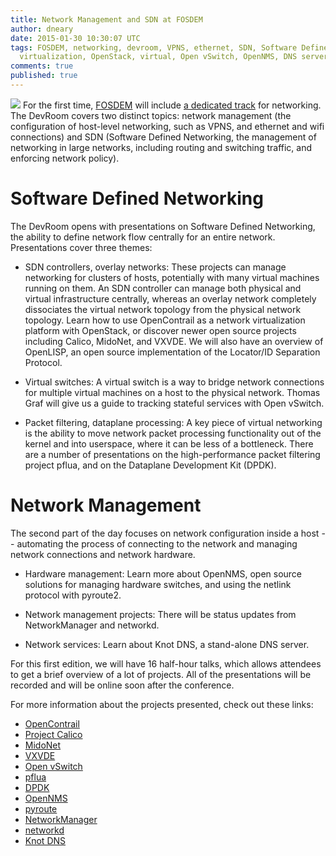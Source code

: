 ```yaml
---
title: Network Management and SDN at FOSDEM
author: dneary
date: 2015-01-30 10:30:07 UTC
tags: FOSDEM, networking, devroom, VPNS, ethernet, SDN, Software Defined Networking,
  virtualization, OpenStack, virtual, Open vSwitch, OpenNMS, DNS server
comments: true
published: true
---
```


![](blog/fosdem2015.png) For the first time, [FOSDEM](http://www.fosdem.org) will include [a dedicated track](https://fosdem.org/2015/schedule/track/network_management_and_sdn/)
for networking. The DevRoom covers two distinct topics: network management (the configuration of host-level networking, such as VPNS, and ethernet and wifi connections) and SDN (Software Defined Networking, the management of networking in large networks, including routing and switching traffic, and enforcing network policy).

Software Defined Networking
===========================

The DevRoom opens with presentations on Software Defined Networking, the ability to define network flow centrally for an entire network. Presentations cover three themes:

* SDN controllers, overlay networks: These projects can manage networking for clusters of hosts, potentially with many virtual machines running on them. An SDN controller can manage both physical and virtual infrastructure centrally, whereas an overlay network completely dissociates the virtual network topology from the physical network topology. Learn how to use OpenContrail as a network virtualization platform with OpenStack, or discover newer open source projects including Calico, MidoNet, and VXVDE. We will also have an overview of OpenLISP, an open source implementation of the Locator/ID Separation Protocol.

* Virtual switches: A virtual switch is a way to bridge network connections for multiple virtual machines on a host to the physical network. Thomas Graf will give us a guide to tracking stateful services with Open vSwitch.

* Packet filtering, dataplane processing: A key piece of virtual networking is the ability to move network packet processing functionality out of the kernel and into userspace, where it can be less of a bottleneck. There are a number of presentations on the high-performance packet filtering project pflua, and on the Dataplane Development Kit (DPDK).

Network Management
==================

The second part of the day focuses on network configuration inside a host -- automating the process of connecting to the network and managing network connections and network hardware.

* Hardware management: Learn more about OpenNMS, open source solutions for managing hardware switches, and using the netlink protocol with pyroute2.

* Network management projects: There will be status updates from NetworkManager and networkd.

* Network services: Learn about Knot DNS, a stand-alone DNS server.

For this first edition, we will have 16 half-hour talks, which allows attendees to get a brief overview of a lot of projects. All of the presentations will be recorded and will be online soon after the conference. 

For more information about the projects presented, check out these links:

* [OpenContrail](http://www.opencontrail.org/)
* [Project Calico](http://www.projectcalico.org/)
* [MidoNet](http://midonet.org/)
* [VXVDE](http://wiki.v2.cs.unibo.it/wiki/index.php/Main_Page)
* [Open vSwitch](http://openvswitch.org/)
* [pflua](https://github.com/Igalia/pflua)
* [DPDK](http://dpdk.org/)
* [OpenNMS](http://www.opennms.org/)
* [pyroute](http://pyroute2.org/pyroute2-0.3.4/)
* [NetworkManager](https://wiki.gnome.org/Projects/NetworkManager)
* [networkd](http://www.freedesktop.org/software/systemd/man/systemd-networkd.service.html)
* [Knot DNS](https://www.knot-dns.cz/)